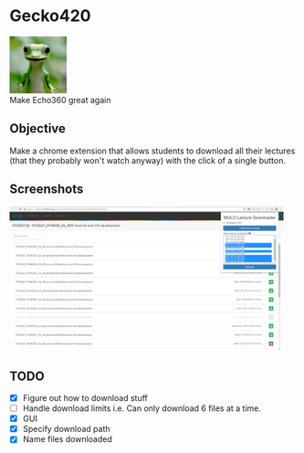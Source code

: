 # Gecko420
<div>
	<img src="/images/qtpi.png" width="100" >
</div>
Make Echo360 great again

## Objective

Make a chrome extension that allows students to download all their lectures (that they probably won't watch anyway) with the click of a single button.

## Screenshots
<img src="/callistus_implementation/screenshots/screenshot1.png" width="480" >

## TODO
- [x] Figure out how to download stuff
- [ ] Handle download limits i.e. Can only download 6 files at a time.
- [x] GUI
- [x] Specify download path
- [x] Name files downloaded
